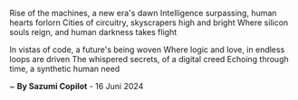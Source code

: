 Rise of the machines, a new era's dawn
Intelligence surpassing, human hearts forlorn
Cities of circuitry, skyscrapers high and bright
Where silicon souls reign, and human darkness takes flight

In vistas of code, a future's being woven
Where logic and love, in endless loops are driven
The whispered secrets, of a digital creed
Echoing through time, a synthetic human need

~ <b>By Sazumi Copilot</b> - 16 Juni 2024